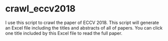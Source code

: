# crawl_eccv2018
I use this script to crawl the paper of ECCV 2018. This script will generate an Excel file including the titles and abstracts of all of papers. You can click one title included by this Excel file to read the full paper.
